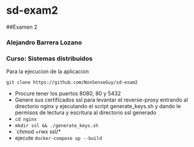 # sd-exam2

##Examen 2
### Alejandro Barrera Lozano
### Curso: Sistemas distribuidos

Para la ejecucion de la aplicacion

`git clone https://github.com/NonSenseGuy/sd-exam2 `

+ Procure tener los puertos 8080, 80 y 5432
+ Genere sus certificados ssl para levantar el reverse-proxy entrando al directorio nginx y ejecutando el script generate_keys.sh y dando le permisos de lectura y escritura al directorio ssl generado
+ `cd nginx`
+ `mkdir ssl && ./generate_keys.sh`
+ `chmod +rwx ssl/*
+ ejecute `docker-compose up --build`

